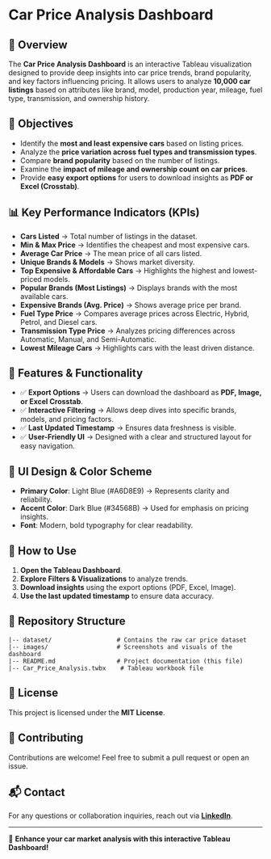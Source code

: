 # Car Price Analysis Dashboard

## 📌 Overview
The **Car Price Analysis Dashboard** is an interactive Tableau visualization designed to provide deep insights into car price trends, brand popularity, and key factors influencing pricing. It allows users to analyze **10,000 car listings** based on attributes like brand, model, production year, mileage, fuel type, transmission, and ownership history.

## 🎯 Objectives
- Identify the **most and least expensive cars** based on listing prices.
- Analyze the **price variation across fuel types and transmission types**.
- Compare **brand popularity** based on the number of listings.
- Examine the **impact of mileage and ownership count on car prices**.
- Provide **easy export options** for users to download insights as **PDF or Excel (Crosstab)**.

## 📊 Key Performance Indicators (KPIs)
- **Cars Listed** → Total number of listings in the dataset.
- **Min & Max Price** → Identifies the cheapest and most expensive cars.
- **Average Car Price** → The mean price of all cars listed.
- **Unique Brands & Models** → Shows market diversity.
- **Top Expensive & Affordable Cars** → Highlights the highest and lowest-priced models.
- **Popular Brands (Most Listings)** → Displays brands with the most available cars.
- **Expensive Brands (Avg. Price)** → Shows average price per brand.
- **Fuel Type Price** → Compares average prices across Electric, Hybrid, Petrol, and Diesel cars.
- **Transmission Type Price** → Analyzes pricing differences across Automatic, Manual, and Semi-Automatic.
- **Lowest Mileage Cars** → Highlights cars with the least driven distance.

## 📌 Features & Functionality
- ✅ **Export Options** → Users can download the dashboard as **PDF, Image, or Excel Crosstab**.
- ✅ **Interactive Filtering** → Allows deep dives into specific brands, models, and pricing factors.
- ✅ **Last Updated Timestamp** → Ensures data freshness is visible.
- ✅ **User-Friendly UI** → Designed with a clear and structured layout for easy navigation.

## 🎨 UI Design & Color Scheme
- **Primary Color**: Light Blue (#A6D8E9) → Represents clarity and reliability.
- **Accent Color**: Dark Blue (#34568B) → Used for emphasis on pricing insights.
- **Font**: Modern, bold typography for clear readability.

## 🚀 How to Use
1. **Open the Tableau Dashboard**.
2. **Explore Filters & Visualizations** to analyze trends.
3. **Download insights** using the export options (PDF, Excel, Image).
4. **Use the last updated timestamp** to ensure data accuracy.

## 📂 Repository Structure
```
|-- dataset/                  # Contains the raw car price dataset
|-- images/                   # Screenshots and visuals of the dashboard
|-- README.md                 # Project documentation (this file)
|-- Car_Price_Analysis.twbx    # Tableau workbook file
```

## 📜 License
This project is licensed under the **MIT License**.

## 🤝 Contributing
Contributions are welcome! Feel free to submit a pull request or open an issue.

## 📬 Contact
For any questions or collaboration inquiries, reach out via **[LinkedIn](https://www.linkedin.com/in/mshahzad21/)**.

---

🚀 **Enhance your car market analysis with this interactive Tableau Dashboard!**

